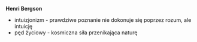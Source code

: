 **Henri Bergson**
- intuizjonizm - prawdziwe poznanie nie dokonuje się poprzez rozum, ale intuicję
- pęd życiowy - kosmiczna siła przenikająca naturę